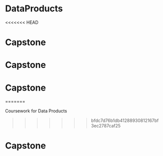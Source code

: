 # DataProducts
<<<<<<< HEAD
# Capstone
# Capstone
# Capstone
=======

Coursework for Data Products
>>>>>>> bfdc7d76b1db41288930812167bf3ec2787caf25
# Capstone
